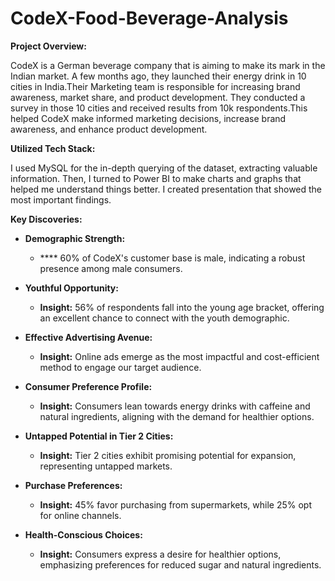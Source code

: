 # CodeX-Food-Beverage-Analysis

**Project Overview:**

CodeX is a German beverage company that is aiming to make its mark in the Indian market. A few months ago, they launched their energy drink in 10 cities in India.Their Marketing team is responsible for increasing brand awareness, market share, and product development. They conducted a survey in those 10 cities and received results from 10k respondents.This helped CodeX make informed marketing decisions, increase brand awareness, and enhance product development.

**Utilized Tech Stack:**

I used MySQL for the in-depth querying of the dataset, extracting valuable information. Then, I turned to Power BI to make charts and graphs that helped me understand things better. I created presentation that showed the most important findings.

**Key Discoveries:**

- **Demographic Strength:**
  - **** 60% of CodeX's customer base is male, indicating a robust presence among male consumers.
  
- **Youthful Opportunity:**
  - **Insight:** 56% of respondents fall into the young age bracket, offering an excellent chance to connect with the youth demographic.

- **Effective Advertising Avenue:**
  - **Insight:** Online ads emerge as the most impactful and cost-efficient method to engage our target audience.

- **Consumer Preference Profile:**
  - **Insight:** Consumers lean towards energy drinks with caffeine and natural ingredients, aligning with the demand for healthier options.

- **Untapped Potential in Tier 2 Cities:**
  - **Insight:** Tier 2 cities exhibit promising potential for expansion, representing untapped markets.

- **Purchase Preferences:**
  - **Insight:** 45% favor purchasing from supermarkets, while 25% opt for online channels.

- **Health-Conscious Choices:**
  - **Insight:** Consumers express a desire for healthier options, emphasizing preferences for reduced sugar and natural ingredients. 
